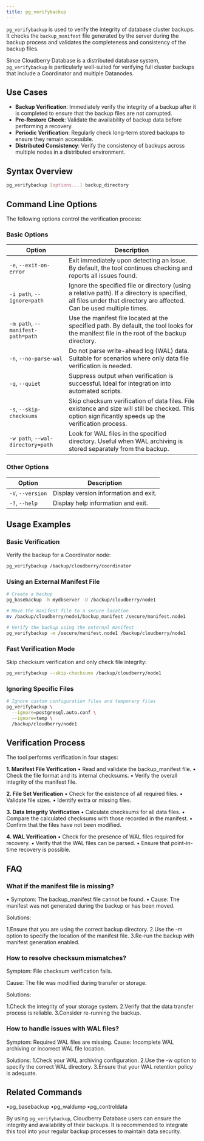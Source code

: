```yaml
---
title: pg_verifybackup
---
```


`pg_verifybackup` is used to verify the integrity of database cluster backups. It checks the `backup_manifest` file generated by the server during the backup process and validates the completeness and consistency of the backup files.

Since Cloudberry Database is a distributed database system, `pg_verifybackup` is particularly well-suited for verifying full cluster backups that include a Coordinator and multiple Datanodes.

## Use Cases

- **Backup Verification**: Immediately verify the integrity of a backup after it is completed to ensure that the backup files are not corrupted.
- **Pre-Restore Check**: Validate the availability of backup data before performing a recovery.
- **Periodic Verification**: Regularly check long-term stored backups to ensure they remain accessible.
- **Distributed Consistency**: Verify the consistency of backups across multiple nodes in a distributed environment.

## Syntax Overview

```bash
pg_verifybackup [options...] backup_directory
```

## Command Line Options

The following options control the verification process:

### Basic Options

| Option                                | Description                                                                                                                                                                          |
|---------------------------------------|--------------------------------------------------------------------------------------------------------------------------------------------------------------------------------------|
| `-e`, `--exit-on-error`                | Exit immediately upon detecting an issue. By default, the tool continues checking and reports all issues found.                                                                      |
| `-i path`, `--ignore=path`             | Ignore the specified file or directory (using a relative path). If a directory is specified, all files under that directory are affected. Can be used multiple times.           |
| `-m path`, `--manifest-path=path`      | Use the manifest file located at the specified path. By default, the tool looks for the manifest file in the root of the backup directory.                                           |
| `-n`, `--no-parse-wal`                 | Do not parse write-ahead log (WAL) data. Suitable for scenarios where only data file verification is needed.                                                                         |
| `-q`, `--quiet`                        | Suppress output when verification is successful. Ideal for integration into automated scripts.                                                                                       |
| `-s`, `--skip-checksums`               | Skip checksum verification of data files. File existence and size will still be checked. This option significantly speeds up the verification process.                              |
| `-w path`, `--wal-directory=path`      | Look for WAL files in the specified directory. Useful when WAL archiving is stored separately from the backup.                                                                        |

### Other Options

| Option                        | Description                                          |
|-------------------------------|------------------------------------------------------|
| `-V`, `--version`               | Display version information and exit.              |
| `-?`, `--help`                  | Display help information and exit.                 |

## Usage Examples

### Basic Verification

Verify the backup for a Coordinator node:

```bash
pg_verifybackup /backup/cloudberry/coordinator
```

### Using an External Manifest File

```bash
# Create a backup
pg_basebackup -h mydbserver -D /backup/cloudberry/node1

# Move the manifest file to a secure location
mv /backup/cloudberry/node1/backup_manifest /secure/manifest.node1

# Verify the backup using the external manifest
pg_verifybackup -m /secure/manifest.node1 /backup/cloudberry/node1
```

### Fast Verification Mode

Skip checksum verification and only check file integrity:

```bash
pg_verifybackup --skip-checksums /backup/cloudberry/node1
```

### Ignoring Specific Files

```bash
# Ignore custom configuration files and temporary files
pg_verifybackup \
  --ignore=postgresql.auto.conf \
  --ignore=temp \
  /backup/cloudberry/node1
```

## Verification Process

The tool performs verification in four stages:

**1. Manifest File Verification**
• Read and validate the backup_manifest file.
• Check the file format and its internal checksums.
• Verify the overall integrity of the manifest file.

**2. File Set Verification**
• Check for the existence of all required files.
• Validate file sizes.
• Identify extra or missing files.

**3. Data Integrity Verification**
• Calculate checksums for all data files.
• Compare the calculated checksums with those recorded in the manifest.
• Confirm that the files have not been modified.

**4. WAL Verification**
• Check for the presence of WAL files required for recovery.
• Verify that the WAL files can be parsed.
• Ensure that point-in-time recovery is possible.

## FAQ

### What if the manifest file is missing?

• Symptom: The backup_manifest file cannot be found.
• Cause: The manifest was not generated during the backup or has been moved.

Solutions:

1.Ensure that you are using the correct backup directory.
2.Use the -m option to specify the location of the manifest file.
3.Re-run the backup with manifest generation enabled.

### How to resolve checksum mismatches?

Symptom: File checksum verification fails.

Cause: The file was modified during transfer or storage.

Solutions:

1.Check the integrity of your storage system.
2.Verify that the data transfer process is reliable.
3.Consider re-running the backup.

### How to handle issues with WAL files?
Symptom: Required WAL files are missing.
Cause: Incomplete WAL archiving or incorrect WAL file location.

Solutions:
1.Check your WAL archiving configuration.
2.Use the -w option to specify the correct WAL directory.
3.Ensure that your WAL retention policy is adequate.

## Related Commands
•pg_basebackup
•pg_waldump
•pg_controldata

By using `pg_verifybackup`, Cloudberry Database users can ensure the integrity and availability of their backups. It is recommended to integrate this tool into your regular backup processes to maintain data security.
